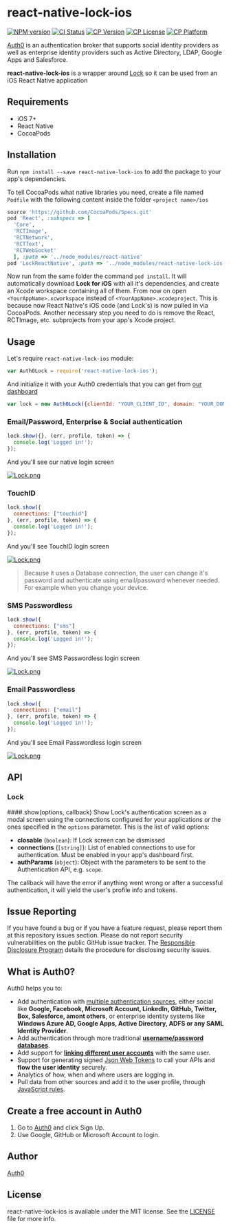 # react-native-lock-ios

[![NPM version][npm-image]][npm-url]
[![CI Status][travis-image]][travis-url]
[![CP Version][cocoapods-version-image]][cocoapods-url]
[![CP License][cocoapods-license-image]][cocoapods-url]
[![CP Platform][cocoapods-platform-image]][cocoapods-url]

[Auth0](https://auth0.com) is an authentication broker that supports social identity providers as well as enterprise identity providers such as Active Directory, LDAP, Google Apps and Salesforce.

**react-native-lock-ios** is a wrapper around [Lock](https://github.com/auth0/Lock.iOS-OSX) so it can be used from an iOS React Native application

## Requirements

* iOS 7+ 
* React Native
* CocoaPods

## Installation

Run `npm install --save react-native-lock-ios` to add the package to your app's dependencies.

To tell CocoaPods what native libraries you need, create a file named `Podfile` with the following content inside the folder `<project name>/ios`

```ruby
source 'https://github.com/CocoaPods/Specs.git'
pod 'React', :subspecs => [
  'Core', 
  'RCTImage', 
  'RCTNetwork', 
  'RCTText', 
  'RCTWebSocket'
  ], :path => '../node_modules/react-native'
pod 'LockReactNative', :path => '../node_modules/react-native-lock-ios'
```

Now run from the same folder the command `pod install`. It will automatically download **Lock for iOS** with all it's dependencies, and create an Xcode workspace containing all of them. 
From now on open `<YourAppName>.xcworkspace` instead of `<YourAppName>.xcodeproject`. This is because now React Native's iOS code (and Lock's) is now pulled in via CocoaPods.
Another necessary step you need to do is remove the React, RCTImage, etc. subprojects from your app's Xcode project.

## Usage

Let's require `react-native-lock-ios` module:

```js
var Auth0Lock = require('react-native-lock-ios');
```

And initialize it with your Auth0 credentials that you can get from [our dashboard](https://app.auth0.com/#/applications)

```js
var lock = new Auth0Lock({clientId: "YOUR_CLIENT_ID", domain: "YOUR_DOMAIN"});
```

### Email/Password, Enterprise & Social authentication

```js
lock.show({}, (err, profile, token) => {
  console.log('Logged in!');
});
```

And you'll see our native login screen

[![Lock.png](https://cdn.auth0.com/mobile-sdk-lock/lock-ios-default.png)](https://auth0.com)

### TouchID

```js
lock.show({
  connections: ["touchid"]
}, (err, profile, token) => {
  console.log('Logged in!');
});
```

And you'll see TouchID login screen

[![Lock.png](https://cdn.auth0.com/mobile-sdk-lock/lock-ios-pwdless-touchid.png)](https://auth0.com)

> Because it uses a Database connection, the user can change it's password and authenticate using email/password whenever needed. For example when you change your device.

### SMS Passwordless

```js
lock.show({
  connections: ["sms"]
}, (err, profile, token) => {
  console.log('Logged in!');
});
```
And you'll see SMS Passwordless login screen

[![Lock.png](https://cdn.auth0.com/mobile-sdk-lock/lock-ios-pwdless-sms.png)](https://auth0.com)

### Email Passwordless

```js
lock.show({
  connections: ["email"]
}, (err, profile, token) => {
  console.log('Logged in!');
});
```
And you'll see Email Passwordless login screen

[![Lock.png](https://cdn.auth0.com/mobile-sdk-lock/lock-ios-pwdless-email.png)](https://auth0.com)

## API

### Lock

####.show(options, callback)
Show Lock's authentication screen as a modal screen using the connections configured for your applications or the ones specified in the `options` parameter. This is the list of valid options:

* **closable** (`boolean`): If Lock screen can be dismissed
* **connections** (`[string]`): List of enabled connections to use for authentication. Must be enabled in your app's dashboard first.
* **authParams** (`object`): Object with the parameters to be sent to the Authentication API, e.g. `scope`.

The callback will have the error if anything went wrong or after a successful authentication, it will yield the user's profile info and tokens.

## Issue Reporting

If you have found a bug or if you have a feature request, please report them at this repository issues section. Please do not report security vulnerabilities on the public GitHub issue tracker. The [Responsible Disclosure Program](https://auth0.com/whitehat) details the procedure for disclosing security issues.

## What is Auth0?

Auth0 helps you to:

* Add authentication with [multiple authentication sources](https://docs.auth0.com/identityproviders), either social like **Google, Facebook, Microsoft Account, LinkedIn, GitHub, Twitter, Box, Salesforce, amont others**, or enterprise identity systems like **Windows Azure AD, Google Apps, Active Directory, ADFS or any SAML Identity Provider**.
* Add authentication through more traditional **[username/password databases](https://docs.auth0.com/mysql-connection-tutorial)**.
* Add support for **[linking different user accounts](https://docs.auth0.com/link-accounts)** with the same user.
* Support for generating signed [Json Web Tokens](https://docs.auth0.com/jwt) to call your APIs and **flow the user identity** securely.
* Analytics of how, when and where users are logging in.
* Pull data from other sources and add it to the user profile, through [JavaScript rules](https://docs.auth0.com/rules).

## Create a free account in Auth0

1. Go to [Auth0](https://auth0.com) and click Sign Up.
2. Use Google, GitHub or Microsoft Account to login.

## Author

[Auth0](auth0.com)

## License

react-native-lock-ios is available under the MIT license. See the [LICENSE](LICENSE) file for more info.

<!-- Variables -->
[npm-image]: https://img.shields.io/npm/v/react-native-lock-ios.svg?style=flat
[npm-url]: https://npmjs.org/package/react-native-lock-ios
[travis-image]: http://img.shields.io/travis/auth0/react-native-lock-ios.svg?style=flat
[travis-url]: https://travis-ci.org/auth0/react-native-lock-ios
[cocoapods-version-image]: https://img.shields.io/cocoapods/v/LockReactNative.svg?style=flat
[cocoapods-license-image]: https://img.shields.io/cocoapods/l/LockReactNative.svg?style=flat
[cocoapods-platform-image]: https://img.shields.io/cocoapods/p/LockReactNative.svg?style=flat
[cocoapods-url]: http://cocoapods.org/pods/LockReactNative

